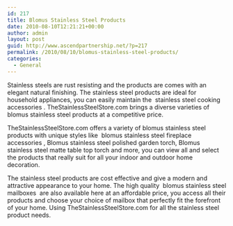 ```yaml
---
id: 217
title: Blomus Stainless Steel Products
date: 2010-08-10T12:21:21+00:00
author: admin
layout: post
guid: http://www.ascendpartnership.net/?p=217
permalink: /2010/08/10/blomus-stainless-steel-products/
categories:
  - General
---
```

Stainless steels are rust resisting and the products are comes with an elegant natural finishing. The stainless steel products are ideal for household appliances, you can easily maintain the &nbsp;stainless steel cooking accessories&nbsp;. TheStainlessSteelStore.com brings a diverse varieties of blomus stainless steel products at a competitive price.

TheStainlessSteelStore.com offers a variety of blomus stainless steel products with unique styles like &nbsp;blomus stainless steel fireplace accessories&nbsp;, Blomus stainless steel polished garden torch, Blomus stainless steel matte table top torch and more, you can view all and select the products that really suit for all your indoor and outdoor home decoration.

The stainless steel products are cost effective and give a modern and attractive appearance to your home. The high quality &nbsp;blomus stainless steel mailboxes&nbsp; are also available here at an affordable price, you access all their products and choose your choice of mailbox that perfectly fit the forefront of your home. Using TheStainlessSteelStore.com for all the stainless steel product needs.
